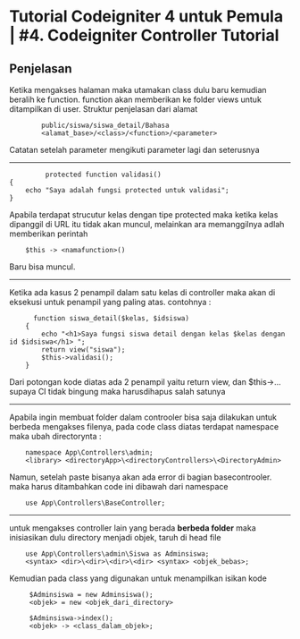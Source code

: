 # Tutorial Codeigniter 4 untuk Pemula | #4. Codeigniter Controller Tutorial

## Penjelasan

Ketika mengakses halaman maka utamakan class dulu baru kemudian beralih ke function. function akan memberikan ke folder views untuk ditampilkan di user.
Struktur penjelasan dari alamat 
            
            public/siswa/siswa_detail/Bahasa
            <alamat_base>/<class>/<function>/<parameter>
            
 Catatan setelah parameter mengikuti parameter lagi dan seterusnya
 
 ___
 
             protected function validasi()
    {
        echo "Saya adalah fungsi protected untuk validasi";
    }



Apabila terdapat strucutur kelas dengan tipe protected maka ketika kelas dipanggil di URL itu tidak akan muncul, melainkan ara memanggilnya adlah memberikan perintah

        $this -> <namafunction>()
        
Baru bisa muncul.

---

Ketika ada kasus 2 penampil dalam satu kelas di controller maka akan di eksekusi untuk penampil yang paling atas. contohnya :

          function siswa_detail($kelas, $idsiswa)
        {
            echo "<h1>Saya fungsi siswa detail dengan kelas $kelas dengan id $idsiswa</h1> ";
            return view("siswa");
            $this->validasi();
        }

Dari potongan kode diatas ada 2 penampil yaitu return view, dan $this->... supaya CI tidak bingung maka harusdihapus salah satunya

---

Apabila ingin membuat folder dalam controoler bisa saja dilakukan untuk berbeda mengakses filenya, pada code class diatas terdapat namespace maka ubah directorynta :

        namespace App\Controllers\admin;
        <library> <directoryApp>\<directoryControllers>\<DirectoryAdmin>
        
Namun, setelah paste bisanya akan ada error di bagian basecontrooler. maka harus ditambahkan code ini dibawah dari namespace

        use App\Controllers\BaseController;
        
---   
   
untuk mengakses controller lain yang berada **berbeda folder** maka inisiasikan dulu directory menjadi objek, taruh di head file 

        use App\Controllers\admin\Siswa as Adminsiswa;
        <syntax> <dir>\<dir>\<dir>\<dir> <syntax> <objek_bebas>;
        
Kemudian pada class yang digunakan untuk menampilkan isikan kode 

         $Adminsiswa = new Adminsiswa();
         <objek> = new <objek_dari_directory>
         
         $Adminsiswa->index();
         <objek> -> <class_dalam_objek>;
